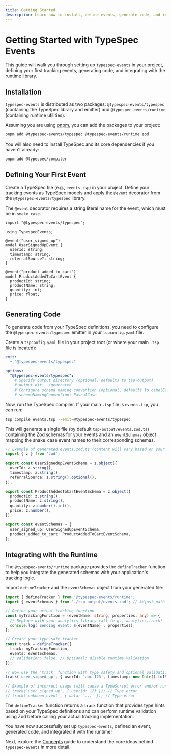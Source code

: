 ```yaml
---
title: Getting Started
description: Learn how to install, define events, generate code, and integrate with the runtime.
---
```


# Getting Started with TypeSpec Events

This guide will walk you through setting up `typespec-events` in your project, defining your first tracking events, generating code, and integrating with the runtime library.

## Installation

`typespec-events` is distributed as two packages: `@typespec-events/typespec` (containing the TypeSpec library and emitter) and `@typespec-events/runtime` (containing runtime utilities).

Assuming you are using [pnpm](https://pnpm.io/), you can add the packages to your project:

```bash
pnpm add @typespec-events/typespec @typespec-events/runtime zod
```

You will also need to install TypeSpec and its core dependencies if you haven't already:

```bash
pnpm add @typespec/compiler
```

## Defining Your First Event

Create a TypeSpec file (e.g., `events.tsp`) in your project. Define your tracking events as TypeSpec models and apply the `@event` decorator from the `@typespec-events/typespec` library.

The `@event` decorator requires a string literal name for the event, which must be in `snake_case`.

```tsp
import "@typespec-events/typespec";

using TypespecEvents;

@event("user_signed_up")
model UserSignedUpEvent {
  userId: string;
  timestamp: string;
  referralSource?: string;
}

@event("product_added_to_cart")
model ProductAddedToCartEvent {
  productId: string;
  productName: string;
  quantity: int;
  price: float;
}
```

## Generating Code

To generate code from your TypeSpec definitions, you need to configure the `@typespec-events/typespec` emitter in your `tspconfig.yaml` file.

Create a `tspconfig.yaml` file in your project root (or where your main `.tsp` file is located):

```yaml
emit:
  - "@typespec-events/typespec"

options:
  "@typespec-events/typespec":
    # Specify output directory (optional, defaults to tsp-output)
    # output-dir: ./generated
    # Configure schema naming convention (optional, defaults to camelCase)
    # schemaNamingConvention: PascalCase
```

Now, run the TypeSpec compiler. If your main `.tsp` file is `events.tsp`, you can run:

```bash
tsp compile events.tsp --emit=@typespec-events/typespec
```

This will generate a single file (by default `tsp-output/events.zod.ts`) containing the Zod schemas for your events and an `eventSchemas` object mapping the snake_case event names to their corresponding schemas.

```ts
// Example of generated events.zod.ts (content will vary based on your .tsp)
import { z } from 'zod';

export const UserSignedUpEventSchema = z.object({
  userId: z.string(),
  timestamp: z.string(),
  referralSource: z.string().optional(),
});

export const ProductAddedToCartEventSchema = z.object({
  productId: z.string(),
  productName: z.string(),
  quantity: z.number().int(),
  price: z.number(),
});

export const eventSchemas = {
  user_signed_up: UserSignedUpEventSchema,
  product_added_to_cart: ProductAddedToCartEventSchema,
};
```

## Integrating with the Runtime

The `@typespec-events/runtime` package provides the `defineTracker` function to help you integrate the generated schemas with your application's tracking logic.

Import `defineTracker` and the `eventSchemas` object from your generated file:

```ts
import { defineTracker } from '@typespec-events/runtime';
import { eventSchemas } from './tsp-output/events.zod'; // Adjust path as needed

// Define your actual tracking function
const myTrackingFunction = (eventName: string, properties: any) => {
  // Replace with your analytics library call (e.g., analytics.track)
  console.log(`Sending event: ${eventName}`, properties);
};

// Create your type-safe tracker
const track = defineTracker({
  track: myTrackingFunction,
  events: eventSchemas,
  // validation: false, // Optional: disable runtime validation
});

// Now use the 'track' function with type safety and optional validation
track('user_signed_up', { userId: 'abc-123', timestamp: new Date().toISOString() });

// Example of incorrect usage (will cause a TypeScript error and/or runtime validation error)
// track('user_signed_up', { userId: 123 }); // Type error
// track('unknown_event', { data: '...' }); // Type error
```

The `defineTracker` function returns a `track` function that provides type hints based on your TypeSpec definitions and can perform runtime validation using Zod before calling your actual tracking implementation.

You have now successfully set up `typespec-events`, defined an event, generated code, and integrated it with the runtime!

Next, explore the [Concepts](/guides/concepts/) guide to understand the core ideas behind `typespec-events` in more detail.
